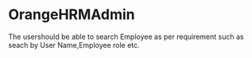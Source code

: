 # OrangeHRMAdmin
The usershould be able to search Employee as per requirement such as seach by User Name,Employee role etc.
